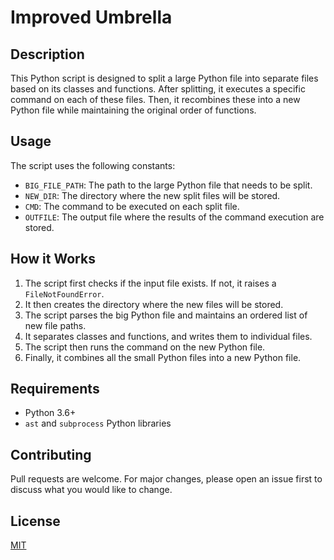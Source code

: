 # Improved Umbrella

## Description

This Python script is designed to split a large Python file into separate files based on its classes and functions. After splitting, it executes a specific command on each of these files. Then, it recombines these into a new Python file while maintaining the original order of functions.

## Usage

The script uses the following constants:

- `BIG_FILE_PATH`: The path to the large Python file that needs to be split.
- `NEW_DIR`: The directory where the new split files will be stored.
- `CMD`: The command to be executed on each split file.
- `OUTFILE`: The output file where the results of the command execution are stored.

## How it Works

1. The script first checks if the input file exists. If not, it raises a `FileNotFoundError`.
2. It then creates the directory where the new files will be stored.
3. The script parses the big Python file and maintains an ordered list of new file paths.
4. It separates classes and functions, and writes them to individual files.
5. The script then runs the command on the new Python file.
6. Finally, it combines all the small Python files into a new Python file.

## Requirements

- Python 3.6+
- `ast` and `subprocess` Python libraries

## Contributing

Pull requests are welcome. For major changes, please open an issue first to discuss what you would like to change.

## License

[MIT](https://choosealicense.com/licenses/mit/)
